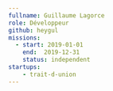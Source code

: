 ```yaml
---
fullname: Guillaume Lagorce
role: Développeur
github: heygul
missions:
  - start: 2019-01-01
    end:  2019-12-31
    status: independent
startups:
    - trait-d-union
---
```

